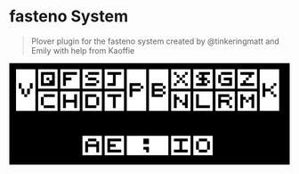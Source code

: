 # fasteno System

> Plover plugin for the fasteno system created by @tinkeringmatt and Emily with help from Kaoffie

![fasteno system layout](layout.png)
